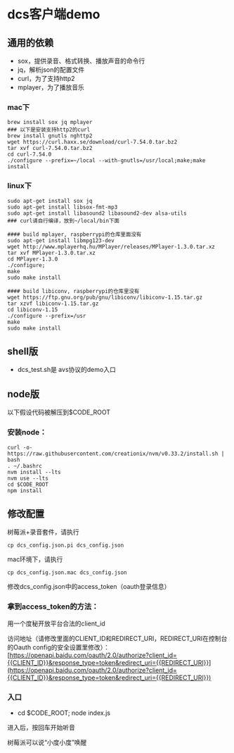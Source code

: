 # dcs客户端demo

## 通用的依赖
  * sox，提供录音、格式转换、播放声音的命令行
  * jq，解析json的配置文件
  * curl，为了支持http2
  * mplayer，为了播放音乐


### mac下
```shell
brew install sox jq mplayer
### 以下是安装支持http2的curl
brew install gnutls nghttp2
wget https://curl.haxx.se/download/curl-7.54.0.tar.bz2
tar xvf curl-7.54.0.tar.bz2
cd curl-7.54.0
./configure --prefix=~/local --with-gnutls=/usr/local;make;make install
```

### linux下
```shell
sudo apt-get install sox jq  
sudo apt-get install libsox-fmt-mp3
sudo apt-get install libasound2 libasound2-dev alsa-utils
### curl请自行编译，放到~/local/bin下面

#### build mplayer, raspberrypi的仓库里面没有
sudo apt-get install libmpg123-dev
wget http://www.mplayerhq.hu/MPlayer/releases/MPlayer-1.3.0.tar.xz
tar xvf MPlayer-1.3.0.tar.xz
cd MPlayer-1.3.0
./configure;
make
sudo make install

#### build libiconv, raspberrypi的仓库里没有
wget https://ftp.gnu.org/pub/gnu/libiconv/libiconv-1.15.tar.gz
tar xzvf libiconv-1.15.tar.gz
cd libiconv-1.15
./configure --prefix=/usr
make
sudo make install

```



## shell版
  * dcs_test.sh是 avs协议的demo入口


## node版

 以下假设代码被解压到$CODE_ROOT

### 安装node：

```shell
curl -o- https://raw.githubusercontent.com/creationix/nvm/v0.33.2/install.sh | bash
. ~/.bashrc
nvm install --lts
nvm use --lts
cd $CODE_ROOT
npm install
```

## 修改配置

树莓派+录音套件，请执行

```shell
cp dcs_config.json.pi dcs_config.json
```

mac环境下，请执行
```shell
cp dcs_config.json.mac dcs_config.json
```

修改dcs_config.json中的access_token（oauth登录信息）


### 拿到access_token的方法：

用一个度秘开放平台合法的client_id

访问地址（请修改里面的CLIENT_ID和REDIRECT_URI，REDIRECT_URI在控制台的Oauth config的安全设置里修改）：[https://openapi.baidu.com/oauth/2.0/authorize?client_id={{CLIENT_ID}}&response_type=token&redirect_uri={{REDIRECT_URI}}](https://openapi.baidu.com/oauth/2.0/authorize?client_id={{CLIENT_ID}}&response_type=token&redirect_uri={{REDIRECT_URI}})

### 入口
  * cd $CODE_ROOT; node index.js

进入后，按回车开始听音

树莓派可以说“小度小度”唤醒


